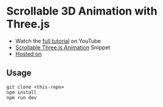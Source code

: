 # Scrollable 3D Animation with Three.js

- Watch the [full tutorial](https://youtu.be/Q7AOvWpIVHU) on YouTube
- [Scrollable Three.js Animation](https://fireship.io/snippets/threejs-scrollbar-animation) Snippet
- [Hosted on](https://shrey-eta.vercel.app/)

## Usage

```
git clone <this-repo>
npm install
npm run dev
```
